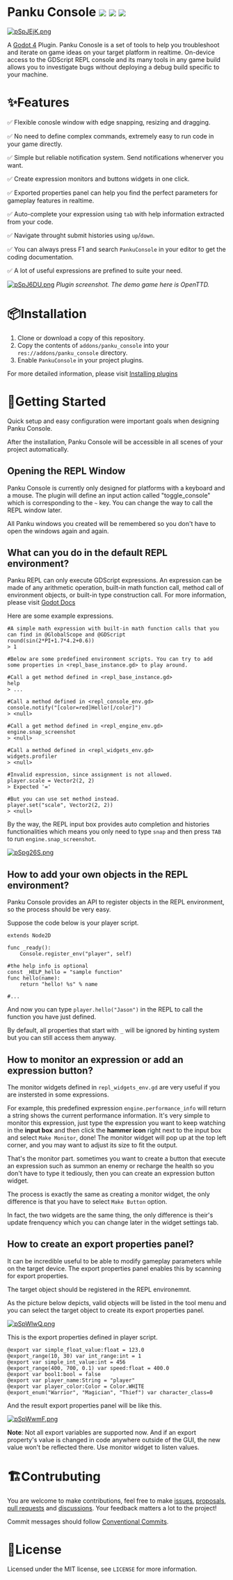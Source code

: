 # Panku Console ![](https://badgen.net/badge/Godot%20Compatible/4.0Beta10%2B/cyan) ![](https://badgen.net/github/release/Ark2000/PankuConsole) ![](https://badgen.net/github/license/Ark2000/PankuConsole)

[![pSpJEjK.png](https://s1.ax1x.com/2022/12/30/pSpJEjK.png)](https://imgse.com/i/pSpJEjK)

A [Godot 4](https://godotengine.org/) Plugin. Panku Conosle is a set of tools to help you troubleshoot and iterate on game ideas on your target platform in realtime. On-device access to the GDScript REPL console and its many tools in any game build allows you to investigate bugs without deploying a debug build specific to your machine.

# ✨Features

  ✅ Flexible conosle window with edge snapping, resizing and dragging.

  ✅ No need to define complex commands, extremely easy to run code in your game directly.

  ✅ Simple but reliable notification system. Send notifications whenerver you want.

  ✅ Create expression monitors and buttons widgets in one click.

  ✅ Exported properties panel can help you find the perfect parameters for gameplay features in realtime.

  ✅ Auto-complete your expression using `tab` with help information extracted from your code.

  ✅ Navigate throught submit histories using `up`/`down`.

  ✅ You can always press F1 and search `PankuConsole` in your editor to get the coding documentation.

  ✅ A lot of useful expressions are prefined to suite your need.

[![pSpJ6DU.png](https://s1.ax1x.com/2022/12/30/pSpJ6DU.png)](https://imgse.com/i/pSpJ6DU)
*Plugin screenshot. The demo game here is OpenTTD.*

# 📦Installation

1. Clone or download a copy of this repository.
2. Copy the contents of `addons/panku_console` into your `res://addons/panku_console` directory.
3. Enable `PankuConsole` in your project plugins.

For more detailed information, please visit [Installing plugins](https://docs.godotengine.org/en/latest/tutorials/plugins/editor/installing_plugins.html)

# 🌊Getting Started

Quick setup and easy configuration were important goals when designing Panku Console.

After the installation, Panku Console will be accessible in all scenes of your project automatically.

## Opening the REPL Window

Panku Console is currently only designed for platforms with a keyboard and a mouse. The plugin will define an input action called "toggle_console" which is corresponding to the `~` key. You can change the way to call the REPL window later.

All Panku windows you created will be remembered so you don't have to open the windows again and again.

## What can you do in the default REPL environment?

Panku REPL can only execute GDScript expressions. An expression can be made of any arithmetic operation, built-in math function call, method call of environment objects, or built-in type construction call. For more information, please visit [Godot Docs](https://docs.godotengine.org/en/stable/tutorials/scripting/evaluating_expressions.html)

Here are some example expressions.

```gdscript
#A simple math expression with built-in math function calls that you can find in @GlobalScope and @GDScript
round(sin(2*PI+1.7*4.2+0.6))
> 1

#Below are some predefined environment scripts. You can try to add some properties in <repl_base_instance.gd> to play around.

#Call a get method defined in <repl_base_instance.gd>
help
> ...

#Call a method defined in <repl_console_env.gd>
console.notify("[color=red]Hello![/color]")
> <null>

#Call a get method defined in <repl_engine_env.gd>
engine.snap_screenshot
> <null>

#Call a method defined in <repl_widgets_env.gd>
widgets.profiler
> <null>

#Invalid expression, since assignment is not allowed.
player.scale = Vector2(2, 2)
> Expected '='

#But you can use set method instead.
player.set("scale", Vector2(2, 2))
> <null>
```

By the way, the REPL input box provides auto completion and histories functionalities which means you only need to type `snap` and then press `TAB` to run `engine.snap_screenshot`.

[![pSpg26S.png](https://s1.ax1x.com/2022/12/30/pSpg26S.png)](https://imgse.com/i/pSpg26S)

## How to add your own objects in the REPL environment?

Panku Console provides an API to register objects in the REPL environment, so the process should be very easy.

Suppose the code below is your player script.

```gdscript
extends Node2D

func _ready():
    Console.register_env("player", self)

#the help info is optional
const _HELP_hello = "sample function"
func hello(name):
    return "hello! %s" % name

#...
```

And now you can type `player.hello("Jason")` in the REPL to call the function you have just defined.

By default, all properties that start with `_` will be ignored by hinting system but you can still access them anyway.


## How to monitor an expression or add an expression button?

The monitor widgets defined in `repl_widgets_env.gd` are very useful if you are instersted in some expressions.

For example, this predefined expression `engine.performance_info` will return a string shows the current performance information. It's very simple to monitor this expression, just type the expression you want to keep watching in the **input box** and then click the **hammer icon** right next to the input box and select `Make Monitor`, done! The monitor widget will pop up at the top left corner, and you may want to adjust its size to fit the output.

That's the monitor part. sometimes you want to create a button that execute an expression such as summon an enemy or recharge the health so you don't have to type it tediously, then you can create an expression button widget.

The process is exactly the same as creating a monitor widget, the only difference is that you have to select `Make Button` option.

In fact, the two widgets are the same thing, the only difference is their's update frenquency which you can change later in the widget settings tab.

## How to create an export properties panel?

It can be incredible useful to be able to modify gameplay parameters while on the target device. The export properties panel enables this by scanning for export properties.

The target object should be registered in the REPL environemnt.

As the picture below depicts, valid objects will be listed in the tool menu and you can select the target object to create its export properties panel.

[![pSpWlwQ.png](https://s1.ax1x.com/2022/12/30/pSpWlwQ.png)](https://imgse.com/i/pSpWlwQ)

This is the export properties defined in player script.

```gdscript
@export var simple_float_value:float = 123.0
@export_range(10, 30) var int_range:int = 1
@export var simple_int_value:int = 456
@export_range(400, 700, 0.1) var speed:float = 400.0
@export var bool1:bool = false
@export var player_name:String = "player"
@export var player_color:Color = Color.WHITE
@export_enum("Warrior", "Magician", "Thief") var character_class=0
```

And the result export properties panel will be like this.

[![pSpWwmF.png](https://s1.ax1x.com/2022/12/30/pSpWwmF.png)](https://imgse.com/i/pSpWwmF)

**Note**: Not all export variables are supported now. And if an export property's value is changed in code anywhere outside of the GUI, the new value won't be reflected there. Use monitor widget to listen values.

# 🏗Contrubuting

You are welcome to make contributions, feel free to make [issues](https://github.com/Ark2000/PankuConsole/issues), [proposals](https://github.com/Ark2000/PankuConsole/issues), [pull requests](https://github.com/Ark2000/PankuConsole/pulls) and [discussions](https://github.com/Ark2000/PankuConsole/discussions). Your feedback matters a lot to the project!

Commit messages should follow [Conventional Commits](https://www.conventionalcommits.org/en/v1.0.0/).

# 📜License

Licensed under the MIT license, see `LICENSE` for more information.
